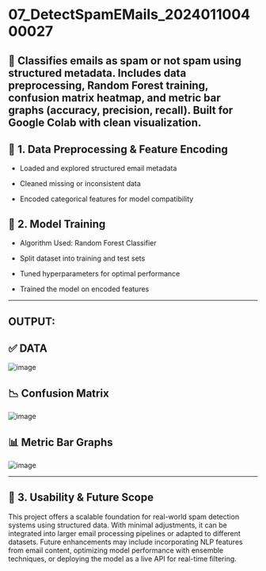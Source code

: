 # 07_DetectSpamEMails_202401100400027
📧 Classifies emails as spam or not spam using structured metadata. Includes data preprocessing, Random Forest training, confusion matrix heatmap, and metric bar graphs (accuracy, precision, recall). Built for Google Colab with clean visualization.
-



🔧 1. Data Preprocessing & Feature Encoding
------------------------------------------------------------
* Loaded and explored structured email metadata

* Cleaned missing or inconsistent data

* Encoded categorical features for model compatibility



🌲 2. Model Training
------------------------------------------------------------
* Algorithm Used: Random Forest Classifier

* Split dataset into training and test sets

* Tuned hyperparameters for optimal performance

* Trained the model on encoded features



--------------------------------------------------------------------------------------------------------------------------
 OUTPUT:
--------------------------------------------------------------------------------------------------------------------------
✅ DATA
--------------------
![image](https://github.com/user-attachments/assets/6b8e5778-5284-453f-ab2d-f3582795ac3e)

📉 Confusion Matrix
--------------------
![image](https://github.com/user-attachments/assets/a9c08b9c-cf20-4083-84e8-69ddc0bd82aa)

📊 Metric Bar Graphs
--------------------
![image](https://github.com/user-attachments/assets/71e4b194-35d4-47d0-b4a0-84b83d6ce1f9)

--------------------------------------------------------------------------------------------------------------------------


🚀 3. Usability & Future Scope
---------------------------------------------------------
This project offers a scalable foundation for real-world spam detection systems using structured data. With minimal adjustments, it can be integrated into larger email processing pipelines or adapted to different datasets. Future enhancements may include incorporating NLP features from email content, optimizing model performance with ensemble techniques, or deploying the model as a live API for real-time filtering.



